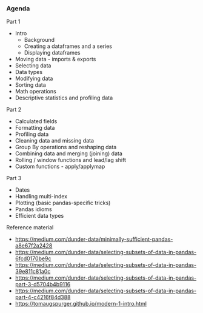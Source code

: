 ### Agenda

Part 1
* Intro
    * Background
    * Creating a dataframes and a series
    * Displaying dataframes
* Moving data - imports & exports
* Selecting data
* Data types
* Modifying data
* Sorting data
* Math operations
* Descriptive statistics and profiling data

Part 2
* Calculated fields
* Formatting data
* Profiling data
* Cleaning data and missing data
* Group By operations and reshaping data
* Combining data and merging (joining) data
* Rolling / window functions and lead/lag shift
* Custom functions - apply/applymap

Part 3
* Dates
* Handling multi-index
* Plotting (basic pandas-specific tricks)
* Pandas idioms 
* Efficient data types

Reference material
* https://medium.com/dunder-data/minimally-sufficient-pandas-a8e67f2a2428
* https://medium.com/dunder-data/selecting-subsets-of-data-in-pandas-6fcd0170be9c
* https://medium.com/dunder-data/selecting-subsets-of-data-in-pandas-39e811c81a0c
* https://medium.com/dunder-data/selecting-subsets-of-data-in-pandas-part-3-d5704b4b9116
* https://medium.com/dunder-data/selecting-subsets-of-data-in-pandas-part-4-c4216f84d388
* https://tomaugspurger.github.io/modern-1-intro.html
